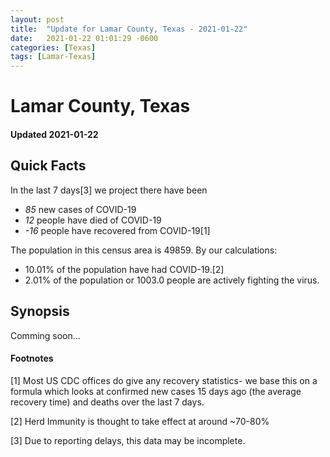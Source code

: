 ```yaml
---
layout: post
title:  "Update for Lamar County, Texas - 2021-01-22"
date:   2021-01-22 01:01:29 -0600
categories: [Texas]
tags: [Lamar-Texas]
---
```


# Lamar County, Texas
#### Updated 2021-01-22

## Quick Facts

In the last 7 days[3] we project there have been
- *85* new cases of COVID-19
- *12* people have died of COVID-19
- *-16* people have recovered from COVID-19[1]

The population in this census area is 49859. By our calculations:
- 10.01% of the population have had COVID-19.[2]
- 2.01% of the population or 1003.0 people are actively fighting the virus.

## Synopsis

Comming soon...


#### Footnotes

[1] Most US CDC offices do give any recovery statistics- we base this on a formula which looks at confirmed new cases
15 days ago (the average recovery time) and deaths over the last 7 days.

[2] Herd Immunity is thought to take effect at around ~70-80%

[3] Due to reporting delays, this data may be incomplete.
 
    